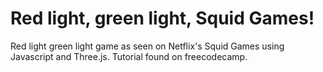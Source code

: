 # Red light, green light, Squid Games!
Red light green light game as seen on Netflix's Squid Games using Javascript and Three.js. Tutorial found on freecodecamp.
